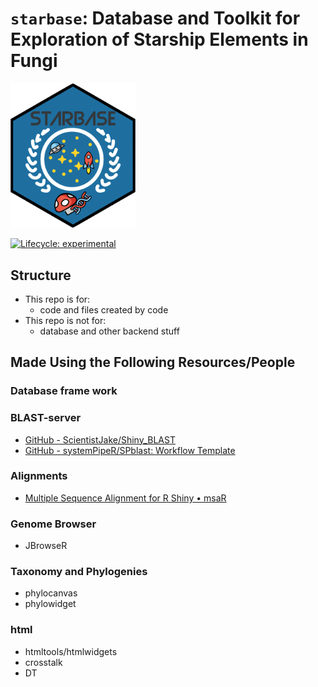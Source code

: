 # `starbase`: Database and Toolkit for Exploration of Starship Elements in Fungi

<img src=inst/app/www/favicon.png width=200>

<!-- badges: start -->

[![Lifecycle: experimental](https://img.shields.io/badge/lifecycle-experimental-orange.svg)](https://lifecycle.r-lib.org/articles/stages.html#experimental)

<!-- badges: end -->

## Structure

- This repo is for:
  - code and files created by code
- This repo is not for:
  - database and other backend stuff

## Made Using the Following Resources/People

### Database frame work

### BLAST-server

- [GitHub - ScientistJake/Shiny_BLAST](https://github.com/ScientistJake/Shiny_BLAST)
- [GitHub - systemPipeR/SPblast: Workflow Template](https://github.com/systemPipeR/SPblast)

### Alignments

- [Multiple Sequence Alignment for R Shiny • msaR](https://zachcp.github.io/msaR/)

### Genome Browser

- JBrowseR

### Taxonomy and Phylogenies

- phylocanvas
- phylowidget

### html

- htmltools/htmlwidgets
- crosstalk
- DT
